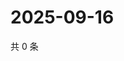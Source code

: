 # 2025-09-16

共 0 条

<!-- BEGIN ZHIHUVIDEO -->
<!-- 最后更新时间 Tue Sep 16 2025 17:12:41 GMT+0800 (China Standard Time) -->

<!-- END ZHIHUVIDEO -->
